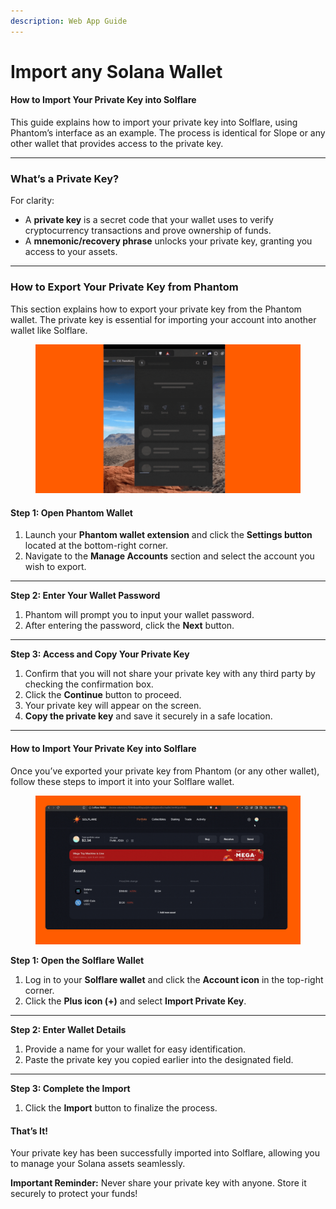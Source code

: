 ```yaml
---
description: Web App Guide
---
```


# Import any Solana Wallet

#### **How to Import Your Private Key into Solflare**

This guide explains how to import your private key into Solflare, using Phantom’s interface as an example. The process is identical for Slope or any other wallet that provides access to the private key.

***

### **What’s a Private Key?**

For clarity:

* A **private key** is a secret code that your wallet uses to verify cryptocurrency transactions and prove ownership of funds.
* A **mnemonic/recovery phrase** unlocks your private key, granting you access to your assets.

***

### **How to Export Your Private Key from Phantom**

This section explains how to export your private key from the Phantom wallet. The private key is essential for importing your account into another wallet like Solflare.

<figure><img src="../../.gitbook/assets/phantom solf.gif" alt=""><figcaption></figcaption></figure>

#### **Step 1: Open Phantom Wallet**

1. Launch your **Phantom wallet extension** and click the **Settings button** located at the bottom-right corner.
2. Navigate to the **Manage Accounts** section and select the account you wish to export.

***

**Step 2: Enter Your Wallet Password**

1. Phantom will prompt you to input your wallet password.
2. After entering the password, click the **Next** button.

***

**Step 3: Access and Copy Your Private Key**

1. Confirm that you will not share your private key with any third party by checking the confirmation box.
2. Click the **Continue** button to proceed.
3. Your private key will appear on the screen.
4. **Copy the private key** and save it securely in a safe location.

***

#### **How to Import Your Private Key into Solflare**

Once you’ve exported your private key from Phantom (or any other wallet), follow these steps to import it into your Solflare wallet.

<figure><img src="../../.gitbook/assets/solflare wallet pri.gif" alt=""><figcaption></figcaption></figure>

**Step 1: Open the Solflare Wallet**

1. Log in to your **Solflare wallet** and click the **Account icon** in the top-right corner.
2. Click the **Plus icon (+)** and select **Import Private Key**.

***

**Step 2: Enter Wallet Details**

1. Provide a name for your wallet for easy identification.
2. Paste the private key you copied earlier into the designated field.

***

**Step 3: Complete the Import**

1. Click the **Import** button to finalize the process.

#### **That’s It!**

Your private key has been successfully imported into Solflare, allowing you to manage your Solana assets seamlessly.

**Important Reminder:** Never share your private key with anyone. Store it securely to protect your funds!
